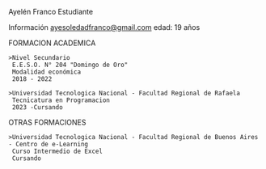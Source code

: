 Ayelén Franco
	Estudiante
	
Información
	ayesoledadfranco@gmail.com
	edad: 19 años
	
FORMACION ACADEMICA
	
	>Nivel Secundario
	 E.E.S.O. N° 204 "Domingo de Oro"
	 Modalidad económica
	 2018 - 2022
	 
	>Universidad Tecnologica Nacional - Facultad Regional de Rafaela
	 Tecnicatura en Programacion
	 2023 -Cursando

OTRAS FORMACIONES

	>Universidad Tecnologica Nacional - Facultad Regional de Buenos Aires - Centro de e-Learning
	 Curso Intermedio de Excel
	 Cursando